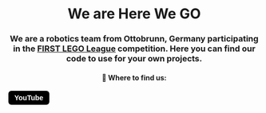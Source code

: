 <h1 align="center">We are Here We GO</h1>
<h3 align="center">
  We are a robotics team from Ottobrunn, Germany participating in the <a href="https://www.firstlegoleague.org/">FIRST LEGO League</a> competition. Here you can find our code to use for your own projects.
</h3>
<h4 align="center">🎯 Where to find us:
</h4>
<p>
  <a href="https://www.instagram.com/herewego_robotics/" style="text-decoration:none; display:inline-flex; align-items:center; background-color:#000000; color:#ffffff; padding:6px 12px; border-radius:6px; margin-right:100px; font-weight:bold; font-family:sans-serif;background-color:#2131>
    Instagram    
  </a>
  <a href="https://www.youtube.com/@HereWeGO-w1j" style="text-decoration:none; display:inline-flex; align-items:center; background-color:#000000; color:#ffffff; padding:6px 12px; border-radius:6px; margin-left:10px; font-weight:bold; font-family:sans-serif;">
    YouTube
  </a>
</p>














